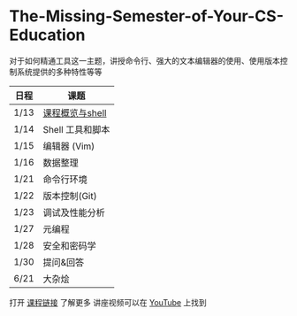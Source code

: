 # The-Missing-Semester-of-Your-CS-Education

对于如何精通工具这一主题，讲授命令行、强大的文本编辑器的使用、使用版本控制系统提供的多种特性等等

| 日程 | 课题             |
| ---- | ---------------- |
| 1/13 | [课程概览与shell](https://github.com/KevinYc5/The-Missing-Semester-of-Your-CS-Education/blob/master/1_13%20%E8%AF%BE%E7%A8%8B%E6%A6%82%E8%A7%88%E4%B8%8E%20shell.md)  |
| 1/14 | Shell 工具和脚本 |
| 1/15 | 编辑器 (Vim)     |
| 1/16 | 数据整理         |
| 1/21 | 命令行环境       |
| 1/22 | 版本控制(Git)    |
| 1/23 | 调试及性能分析   |
| 1/27 | 元编程           |
| 1/28 | 安全和密码学     |
| 1/30 | 提问&回答        |
| 6/21 | 大杂烩           |
    
    
打开 [课程链接](https://missing-semester-cn.github.io/) 了解更多 
讲座视频可以在 [YouTube](https://www.youtube.com/playlist?list=PLyzOVJj3bHQuloKGG59rS43e29ro7I57J) 上找到


